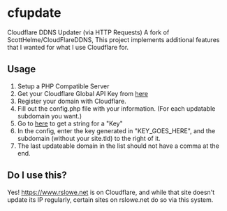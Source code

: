# cfupdate
Cloudflare DDNS Updater (via HTTP Requests)
A fork of ScottHelme/CloudFlareDDNS, This project implements additional features that I wanted for what I use Cloudflare for.

## Usage

1. Setup a PHP Compatible Server
2. Get your Cloudflare Global API Key from [here](https://dash.cloudflare.com/profile/api-tokens)
3. Register your domain with Cloudflare.
4. Fill out the config.php file with your information.
(For each updatable subdomain you want.)
5. Go to [here](https://www.random.org/strings/?num=1&len=20&digits=on&upperalpha=on&loweralpha=on&unique=on&format=plain&rnd=new) to get a string for a "Key"
6. In the config, enter the key generated in "KEY_GOES_HERE", and the subdomain (without your site.tld) to the right of it.
7. The last updateable domain in the list should not have a comma at the end.


## Do I use this?
Yes! https://www.rslowe.net is on Cloudflare, and while that site doesn't update its IP regularly, certain sites on rslowe.net do so via this system.
